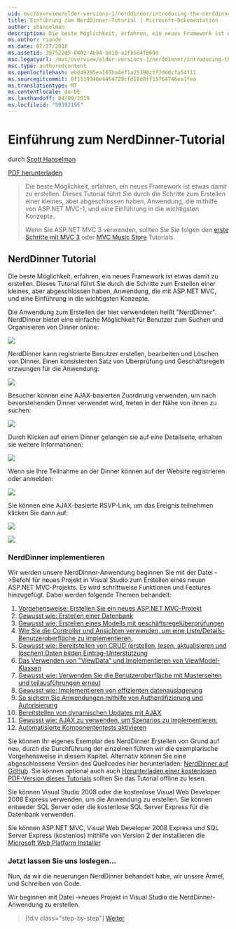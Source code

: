 ```yaml
---
uid: mvc/overview/older-versions-1/nerddinner/introducing-the-nerddinner-tutorial
title: Einführung zum NerdDinner-Tutorial | Microsoft-Dokumentation
author: shanselman
description: Die beste Möglichkeit, erfahren, ein neues Framework ist etwas damit zu erstellen. In diesem Tutorial erläutert, wie Sie eine kleine, aber abgeschlossen ist,-Anwendung, die mithilfe von P.NET-Konfiguration erstellen...
ms.author: riande
ms.date: 07/27/2010
ms.assetid: 397522d5-0402-4b94-b810-a2fb564f869d
msc.legacyurl: /mvc/overview/older-versions-1/nerddinner/introducing-the-nerddinner-tutorial
msc.type: authoredcontent
ms.openlocfilehash: ebd49295ea165ba4ef1a25398cff7dddcfa54f11
ms.sourcegitcommit: 0f1119340e4464720cfd16d0ff15764746ea1fea
ms.translationtype: MT
ms.contentlocale: de-DE
ms.lasthandoff: 04/09/2019
ms.locfileid: "59392195"
---
```

# <a name="introducing-the-nerddinner-tutorial"></a>Einführung zum NerdDinner-Tutorial

durch [Scott Hanselman](https://github.com/shanselman)

[PDF herunterladen](http://aspnetmvcbook.s3.amazonaws.com/aspnetmvc-nerdinner_v1.pdf)

> Die beste Möglichkeit, erfahren, ein neues Framework ist etwas damit zu erstellen. Dieses Tutorial führt Sie durch die Schritte zum Erstellen einer kleines, aber abgeschlossen haben, Anwendung, die mithilfe von ASP.NET MVC-1, und eine Einführung in die wichtigsten Konzepte.
> 
> Wenn Sie ASP.NET MVC 3 verwenden, sollten Sie Sie folgen den [erste Schritte mit MVC 3](../../older-versions/getting-started-with-aspnet-mvc3/cs/intro-to-aspnet-mvc-3.md) oder [MVC Music Store](../../older-versions/mvc-music-store/mvc-music-store-part-1.md) Tutorials.


## <a name="nerddinner-tutorial"></a>NerdDinner Tutorial

Die beste Möglichkeit, erfahren, ein neues Framework ist etwas damit zu erstellen. Dieses Tutorial führt Sie durch die Schritte zum Erstellen einer kleines, aber abgeschlossen haben, Anwendung, die mit ASP.NET MVC, und eine Einführung in die wichtigsten Konzepte.

Die Anwendung zum Erstellen der hier verwendeten heißt "NerdDinner". NerdDinner bietet eine einfache Möglichkeit für Benutzer zum Suchen und Organisieren von Dinner online:

![](introducing-the-nerddinner-tutorial/_static/image1.png)

NerdDinner kann registrierte Benutzer erstellen, bearbeiten und Löschen von Dinner. Einen konsistenten Satz von Überprüfung und Geschäftsregeln erzwungen für die Anwendung:

![](introducing-the-nerddinner-tutorial/_static/image2.png)

Besucher können eine AJAX-basierten Zuordnung verwenden, um nach bevorstehenden Dinner verwendet wird, treten in der Nähe von ihnen zu suchen:

![](introducing-the-nerddinner-tutorial/_static/image3.png)

Durch Klicken auf einem Dinner gelangen sie auf eine Detailseite, erhalten sie weitere Informationen:

![](introducing-the-nerddinner-tutorial/_static/image4.png)

Wenn sie Ihre Teilnahme an der Dinner können auf der Website registrieren oder anmelden:

![](introducing-the-nerddinner-tutorial/_static/image5.png)

Sie können eine AJAX-basierte RSVP-Link, um das Ereignis teilnehmen klicken Sie dann auf:

![](introducing-the-nerddinner-tutorial/_static/image6.png)

![](introducing-the-nerddinner-tutorial/_static/image7.png)

### <a name="implementing-nerddinner"></a>NerdDinner implementieren

Wir werden unsere NerdDinner-Anwendung beginnen Sie mit der Datei -&gt;Befehl für neues Projekt in Visual Studio zum Erstellen eines neuen ASP.NET MVC-Projekts. Es wird schrittweise Funktionen und Features hinzugefügt. Dabei werden folgende Themen behandelt:

1. [Vorgehensweise: Erstellen Sie ein neues ASP.NET MVC-Projekt](create-a-new-aspnet-mvc-project.md)
2. [Gewusst wie: Erstellen einer Datenbank](create-a-database.md)
3. [Gewusst wie: Erstellen eines Modells mit geschäftsregelüberprüfungen](build-a-model-with-business-rule-validations.md)
4. [Wie Sie die Controller und Ansichten verwenden, um eine Liste/Details-Benutzeroberfläche zu implementieren.](use-controllers-and-views-to-implement-a-listingdetails-ui.md)
5. [Gewusst wie: Bereitstellen von CRUD (erstellen, lesen, aktualisieren und löschen) Daten bilden Eintrag-Unterstützung](provide-crud-create-read-update-delete-data-form-entry-support.md)
6. [Das Verwenden von "ViewData" und Implementieren von ViewModel-Klassen](use-viewdata-and-implement-viewmodel-classes.md)
7. [Gewusst wie: Verwenden Sie die Benutzeroberfläche mit Masterseiten und teilausführungen erneut](re-use-ui-using-master-pages-and-partials.md)
8. [Gewusst wie: Implementieren von effizienten datenauslagerung](implement-efficient-data-paging.md)
9. [So sichern Sie Anwendungen mithilfe von Authentifizierung und Autorisierung](secure-applications-using-authentication-and-authorization.md)
10. [Bereitstellen von dynamischen Updates mit AJAX](use-ajax-to-deliver-dynamic-updates.md)
11. [Gewusst wie: AJAX zu verwenden, um Szenarios zu implementieren.](use-ajax-to-implement-mapping-scenarios.md)
12. [Automatisierte Komponententests aktivieren](enable-automated-unit-testing.md)

Sie können Ihr eigenes Exemplar des NerdDinner Erstellen von Grund auf neu, durch die Durchführung der einzelnen führen wir die exemplarische Vorgehensweise in diesem Kapitel. Alternativ können Sie eine abgeschlossene Version des Quellcodes hier herunterladen: [NerdDinner auf GitHub](https://github.com/AspNetMVPSamples/NerdDinner). Sie können optional auch auch [Herunterladen einer kostenlosen PDF-Version dieses Tutorials](http://aspnetmvcbook.s3.amazonaws.com/aspnetmvc-nerdinner_v1.pdf) sollten Sie das Tutorial offline zu lesen.

Sie können Visual Studio 2008 oder die kostenlose Visual Web Developer 2008 Express verwenden, um die Anwendung zu erstellen. Sie können entweder SQL Server oder die kostenlose SQL Server Express für die Datenbank verwenden.

Sie können ASP.NET MVC, Visual Web Developer 2008 Express und SQL Server Express (kostenlos) mithilfe von Version 2 der installieren die [Microsoft Web Platform Installer](https://www.microsoft.com/web/downloads/platform.aspx)

### <a name="now-lets-get-started"></a>Jetzt lassen Sie uns loslegen...

Nun, da wir die neuerungen NerdDinner behandelt habe, wir unsere Ärmel, und Schreiben von Code.

Wir beginnen mit Datei -&gt;neues Projekt in Visual Studio die NerdDinner-Anwendung zu erstellen.

> [!div class="step-by-step"]
> [Weiter](create-a-new-aspnet-mvc-project.md)
